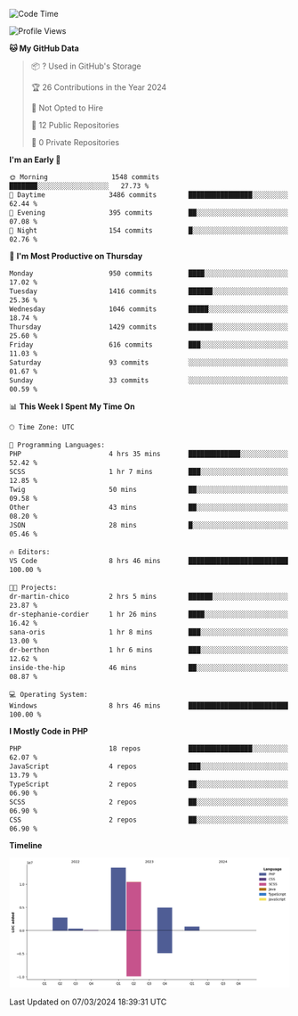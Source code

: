 <!--START_SECTION:waka-->
![Code Time](http://img.shields.io/badge/Code%20Time-1%2C534%20hrs%208%20mins-blue)

![Profile Views](http://img.shields.io/badge/Profile%20Views-0-blue)

**🐱 My GitHub Data** 

> 📦 ? Used in GitHub's Storage 
 > 
> 🏆 26 Contributions in the Year 2024
 > 
> 🚫 Not Opted to Hire
 > 
> 📜 12 Public Repositories 
 > 
> 🔑 0 Private Repositories 
 > 
**I'm an Early 🐤** 

```text
🌞 Morning                1548 commits        ███████░░░░░░░░░░░░░░░░░░   27.73 % 
🌆 Daytime                3486 commits        ████████████████░░░░░░░░░   62.44 % 
🌃 Evening                395 commits         ██░░░░░░░░░░░░░░░░░░░░░░░   07.08 % 
🌙 Night                  154 commits         █░░░░░░░░░░░░░░░░░░░░░░░░   02.76 % 
```
📅 **I'm Most Productive on Thursday** 

```text
Monday                   950 commits         ████░░░░░░░░░░░░░░░░░░░░░   17.02 % 
Tuesday                  1416 commits        ██████░░░░░░░░░░░░░░░░░░░   25.36 % 
Wednesday                1046 commits        █████░░░░░░░░░░░░░░░░░░░░   18.74 % 
Thursday                 1429 commits        ██████░░░░░░░░░░░░░░░░░░░   25.60 % 
Friday                   616 commits         ███░░░░░░░░░░░░░░░░░░░░░░   11.03 % 
Saturday                 93 commits          ░░░░░░░░░░░░░░░░░░░░░░░░░   01.67 % 
Sunday                   33 commits          ░░░░░░░░░░░░░░░░░░░░░░░░░   00.59 % 
```


📊 **This Week I Spent My Time On** 

```text
🕑︎ Time Zone: UTC

💬 Programming Languages: 
PHP                      4 hrs 35 mins       █████████████░░░░░░░░░░░░   52.42 % 
SCSS                     1 hr 7 mins         ███░░░░░░░░░░░░░░░░░░░░░░   12.85 % 
Twig                     50 mins             ██░░░░░░░░░░░░░░░░░░░░░░░   09.58 % 
Other                    43 mins             ██░░░░░░░░░░░░░░░░░░░░░░░   08.20 % 
JSON                     28 mins             █░░░░░░░░░░░░░░░░░░░░░░░░   05.46 % 

🔥 Editors: 
VS Code                  8 hrs 46 mins       █████████████████████████   100.00 % 

🐱‍💻 Projects: 
dr-martin-chico          2 hrs 5 mins        ██████░░░░░░░░░░░░░░░░░░░   23.87 % 
dr-stephanie-cordier     1 hr 26 mins        ████░░░░░░░░░░░░░░░░░░░░░   16.42 % 
sana-oris                1 hr 8 mins         ███░░░░░░░░░░░░░░░░░░░░░░   13.00 % 
dr-berthon               1 hr 6 mins         ███░░░░░░░░░░░░░░░░░░░░░░   12.62 % 
inside-the-hip           46 mins             ██░░░░░░░░░░░░░░░░░░░░░░░   08.87 % 

💻 Operating System: 
Windows                  8 hrs 46 mins       █████████████████████████   100.00 % 
```

**I Mostly Code in PHP** 

```text
PHP                      18 repos            ████████████████░░░░░░░░░   62.07 % 
JavaScript               4 repos             ███░░░░░░░░░░░░░░░░░░░░░░   13.79 % 
TypeScript               2 repos             ██░░░░░░░░░░░░░░░░░░░░░░░   06.90 % 
SCSS                     2 repos             ██░░░░░░░░░░░░░░░░░░░░░░░   06.90 % 
CSS                      2 repos             ██░░░░░░░░░░░░░░░░░░░░░░░   06.90 % 
```



**Timeline**

![Lines of Code chart](https://raw.githubusercontent.com/tahar-elgunaoui/tahar-elgunaoui/main/assets/bar_graph.png)


 Last Updated on 07/03/2024 18:39:31 UTC
<!--END_SECTION:waka-->
